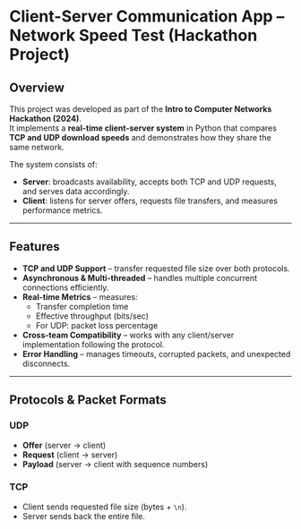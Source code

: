 # Client-Server Communication App – Network Speed Test (Hackathon Project)

##  Overview
This project was developed as part of the **Intro to Computer Networks Hackathon (2024)**.  
It implements a **real-time client-server system** in Python that compares **TCP and UDP download speeds** and demonstrates how they share the same network.

The system consists of:
- **Server**: broadcasts availability, accepts both TCP and UDP requests, and serves data accordingly.  
- **Client**: listens for server offers, requests file transfers, and measures performance metrics.

---

##  Features
- **TCP and UDP Support** – transfer requested file size over both protocols.  
- **Asynchronous & Multi-threaded** – handles multiple concurrent connections efficiently.  
- **Real-time Metrics** – measures:
  - Transfer completion time  
  - Effective throughput (bits/sec)  
  - For UDP: packet loss percentage  
- **Cross-team Compatibility** – works with any client/server implementation following the protocol.  
- **Error Handling** – manages timeouts, corrupted packets, and unexpected disconnects.  

---

##  Protocols & Packet Formats
### UDP
- **Offer** (server → client)  
- **Request** (client → server)  
- **Payload** (server → client with sequence numbers)  

### TCP
- Client sends requested file size (bytes + `\n`).  
- Server sends back the entire file.  
